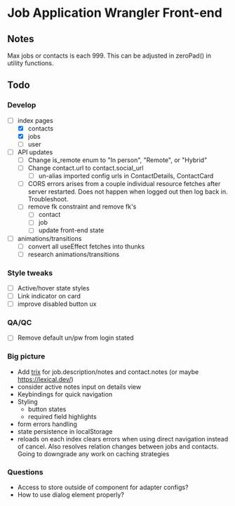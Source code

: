 # Job Application Wrangler Front-end

## Notes

Max jobs or contacts is each 999. This can be adjusted in zeroPad() in utility functions.

## Todo

### Develop

- [ ] index pages
  - [x] contacts
  - [x] jobs
  - [ ] user
- [ ] API updates
  - [ ] Change is_remote enum to "In person", "Remote", or "Hybrid"
  - [ ] Change contact.url to contact.social_url
    - [ ] un-alias imported config urls in ContactDetails, ContactCard
  - [ ] CORS errors arises from a couple individual resource fetches after server restarted. Does not happen when logged out then log back in. Troubleshoot.
  - [ ] remove fk constraint and remove fk's
    - [ ] contact
    - [ ] job
    - [ ] update front-end state
- [ ] animations/transitions
  - [ ] convert all useEffect fetches into thunks
  - [ ] research animations/transitions

### Style tweaks

- [ ] Active/hover state styles
- [ ] Link indicator on card
- [ ] improve disabled button ux

### QA/QC

- [ ] Remove default un/pw from login stated

### Big picture

- Add [trix](https://github.com/basecamp/trix) for job.description/notes and contact.notes (or maybe <https://lexical.dev/>)
- consider active notes input on details view
- Keybindings for quick navigation
- Styling
  - button states
  - required field highlights
- form errors handling
- state persistence in localStorage
- reloads on each index clears errors when using direct navigation instead of cancel. Also resolves relation changes between jobs and contacts. Going to downgrade any work on caching strategies

### Questions

- Access to store outside of component for adapter configs?
- How to use dialog element properly?
